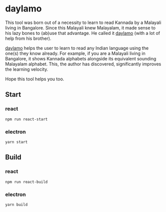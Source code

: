 # daylamo

This tool was born out of a necessity to learn to read Kannada by a Malayali living in Bangalore. Since this Malayali knew Malayalam, it made sense to his lazy bones to (ab)use that advantage. He called it [daylamo](https://daylamo.com) (with a lot of help from his brother).

[daylamo](https://daylamo.com) helps the user to learn to read any Indian language using the one(s) they know already. For example, if you are a Malayali living in Bangalore, it shows Kannada alphabets alongside its equivalent sounding Malayalam alphabet. This, the author has discovered, significantly improves the learning velocity.

Hope this tool helps you too.

## Start

### react

`npm run react-start`

### electron

`yarn start`

## Build

### react

`npm run react-build`

### electron

`yarn build`